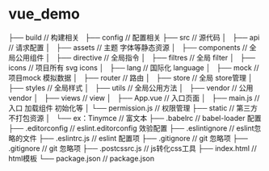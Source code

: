 # vue_demo

├── build                      // 构建相关  
├── config                     // 配置相关
├── src                        // 源代码
│   ├── api                    // 请求配置
│   ├── assets                 // 主题 字体等静态资源
│   ├── components             // 全局公用组件
│   ├── directive              // 全局指令
│   ├── filtres                // 全局 filter
│   ├── icons                  // 项目所有 svg icons
│   ├── lang                   // 国际化 language
│   ├── mock                   // 项目mock 模拟数据
│   ├── router                 // 路由
│   ├── store                  // 全局 store管理
│   ├── styles                 // 全局样式
│   ├── utils                  // 全局公用方法
│   ├── vendor                 // 公用vendor
│   ├── views                   // view
│   ├── App.vue                // 入口页面
│   ├── main.js                // 入口 加载组件 初始化等
│   └── permission.js          // 权限管理
├── static                     // 第三方不打包资源
│   └── ex：Tinymce                // 富文本
├── .babelrc                   // babel-loader 配置
├── .editorconfig              // eslint.editorconfig 效验配置
├── .eslintignore              //  eslint忽略的文件
├── .eslintrc.js                // eslint 配置项
├── .gitignore                 // git 忽略项
├── .gitignore                 // git 忽略项
├── .postcssrc.js                 // js转化css工具
├── index.html                 // html模板
└── package.json               // package.json